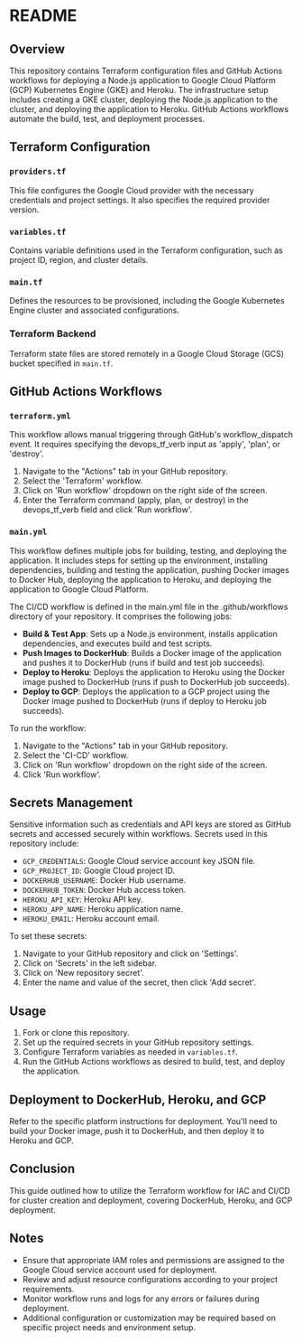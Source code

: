# README

## Overview
This repository contains Terraform configuration files and GitHub Actions workflows for deploying a Node.js application to Google Cloud Platform (GCP) Kubernetes Engine (GKE) and Heroku. The infrastructure setup includes creating a GKE cluster, deploying the Node.js application to the cluster, and deploying the application to Heroku. GitHub Actions workflows automate the build, test, and deployment processes.

## Terraform Configuration

### `providers.tf`
This file configures the Google Cloud provider with the necessary credentials and project settings. It also specifies the required provider version.

### `variables.tf`
Contains variable definitions used in the Terraform configuration, such as project ID, region, and cluster details.

### `main.tf`
Defines the resources to be provisioned, including the Google Kubernetes Engine cluster and associated configurations.

### Terraform Backend
Terraform state files are stored remotely in a Google Cloud Storage (GCS) bucket specified in `main.tf`.

## GitHub Actions Workflows

### `terraform.yml`
This workflow allows manual triggering through GitHub's workflow_dispatch event. It requires specifying the devops_tf_verb input as 'apply', 'plan', or 'destroy'.
1. Navigate to the "Actions" tab in your GitHub repository.
2. Select the 'Terraform' workflow.
3. Click on 'Run workflow' dropdown on the right side of the screen.
4. Enter the Terraform command (apply, plan, or destroy) in the devops_tf_verb field and click 'Run workflow'.

### `main.yml`
This workflow defines multiple jobs for building, testing, and deploying the application. It includes steps for setting up the environment, installing dependencies, building and testing the application, pushing Docker images to Docker Hub, deploying the application to Heroku, and deploying the application to Google Cloud Platform.

The CI/CD workflow is defined in the main.yml file in the .github/workflows directory of your repository. It comprises the following jobs:
- **Build & Test App**: Sets up a Node.js environment, installs application dependencies, and executes build and test scripts.
- **Push Images to DockerHub**: Builds a Docker image of the application and pushes it to DockerHub (runs if build and test job succeeds).
- **Deploy to Heroku**: Deploys the application to Heroku using the Docker image pushed to DockerHub (runs if push to DockerHub job succeeds).
- **Deploy to GCP**: Deploys the application to a GCP project using the Docker image pushed to DockerHub (runs if deploy to Heroku job succeeds).

To run the workflow:
1. Navigate to the "Actions" tab in your GitHub repository.
2. Select the 'CI-CD' workflow.
3. Click on 'Run workflow' dropdown on the right side of the screen.
4. Click 'Run workflow'.

## Secrets Management
Sensitive information such as credentials and API keys are stored as GitHub secrets and accessed securely within workflows. Secrets used in this repository include:
- `GCP_CREDENTIALS`: Google Cloud service account key JSON file.
- `GCP_PROJECT_ID`: Google Cloud project ID.
- `DOCKERHUB_USERNAME`: Docker Hub username.
- `DOCKERHUB_TOKEN`: Docker Hub access token.
- `HEROKU_API_KEY`: Heroku API key.
- `HEROKU_APP_NAME`: Heroku application name.
- `HEROKU_EMAIL`: Heroku account email.

To set these secrets:
1. Navigate to your GitHub repository and click on 'Settings'.
2. Click on 'Secrets' in the left sidebar.
3. Click on 'New repository secret'.
4. Enter the name and value of the secret, then click 'Add secret'.

## Usage
1. Fork or clone this repository.
2. Set up the required secrets in your GitHub repository settings.
3. Configure Terraform variables as needed in `variables.tf`.
4. Run the GitHub Actions workflows as desired to build, test, and deploy the application.

## Deployment to DockerHub, Heroku, and GCP
Refer to the specific platform instructions for deployment. You'll need to build your Docker image, push it to DockerHub, and then deploy it to Heroku and GCP.

## Conclusion
This guide outlined how to utilize the Terraform workflow for IAC and CI/CD for cluster creation and deployment, covering DockerHub, Heroku, and GCP deployment.

## Notes
- Ensure that appropriate IAM roles and permissions are assigned to the Google Cloud service account used for deployment.
- Review and adjust resource configurations according to your project requirements.
- Monitor workflow runs and logs for any errors or failures during deployment.
- Additional configuration or customization may be required based on specific project needs and environment setup.